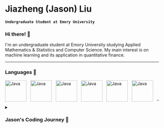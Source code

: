 # Jiazheng (Jason) Liu

**`Undergraduate Student at Emory University`**

### Hi there! 👋
I'm an undergraduate student at Emory University studying Applied Mathematics & Statistics and Computer Science. My main interest is on machine learning and its application in quantitative finance. 

---

### Languages 👀

<!--
DEVICON
-->

<img align="left" alt="Java" width="70px" style="padding-right:10px;" src="https://cdn.jsdelivr.net/gh/devicons/devicon/icons/python/python-original-wordmark.svg" />
<img align="left" alt="Java" width="70px" style="padding-right:10px;" src="https://cdn.jsdelivr.net/gh/devicons/devicon/icons/rstudio/rstudio-original.svg" />
<img align="left" alt="Java" width="70px" style="padding-right:10px;" src="https://cdn.jsdelivr.net/gh/devicons/devicon/icons/cplusplus/cplusplus-original.svg" />
<img align="left" alt="Java" width="70px" style="padding-right:10px;" src="https://cdn.jsdelivr.net/gh/devicons/devicon/icons/java/java-original-wordmark.svg"/>
<img align="left" alt="Java" width="70px" style="padding-right:10px;" src="https://cdn.jsdelivr.net/gh/devicons/devicon/icons/xcode/xcode-original.svg"/>
<img align="left" alt="Java" width="70px" style="padding-right:10px;" src="https://cdn.jsdelivr.net/gh/devicons/devicon/icons/react/react-original-wordmark.svg"/>

<br />
<br />
<br />
              
---
<details>
  <summary><h3>Jason's Coding Journey 👔 </h3></summary>
  I got into computer science during high school, during which I took the AP Computer Science Exam. I fell in love with the feeling of solving a problem or building something beautiful. In college, I kept pursuing computer science as my second major. Currently, my main interest is in machine learning, which combines both data science and computer science.
          

          
          

<!--
**Jason-JiazhengLiu/Jason-JiazhengLiu** is a ✨ _special_ ✨ repository because its `README.md` (this file) appears on your GitHub profile.

Here are some ideas to get you started:

- 🔭 I’m currently working on ...
- 🌱 I’m currently learning ...
- 👯 I’m looking to collaborate on ...
- 🤔 I’m looking for help with ...
- 💬 Ask me about ...
- 📫 How to reach me: ...
- 😄 Pronouns: ...
- ⚡ Fun fact: ...
-->
